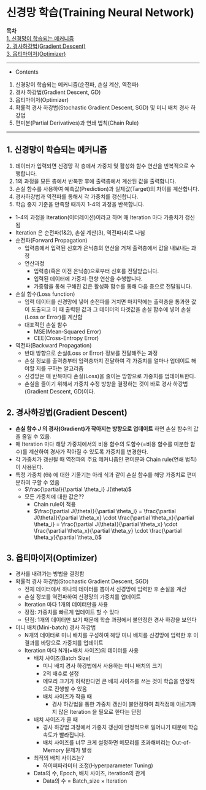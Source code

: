 # 신경망 학습(Training Neural Network)

**목차**  
[1. 신경망이 학습되는 메커니즘](#1-신경망이-학습되는-메커니즘)  
[2. 경사하강법(Gradient Descent)](#2-경사하강법gradient-descent)  
[3. 옵티마이저(Optimizer)](#3-옵티마이저optimizer)  


---
* Contents
1. 신경망이 학습되는 메커니즘(순전파, 손실 계산, 역전파)
2. 경사 하강법(Gradient Descent, GD)
3. 옵티마이저(Optimizer)
4. 확률적 경사 하강법(Stochastic Gradient Descent, SGD) 및 미니 배치 경사 하강법
5. 편미분(Partial Derivatives)과 연쇄 법칙(Chain Rule)


---

## 1. 신경망이 학습되는 메커니즘
1. 데이터가 입력되면 신경망 각 층에서 가중치 및 활성화 함수 연산을 반복적으로 수행합니다.
2. 1의 과정을 모든 층에서 반복한 후에 출력층에서 계산된 값을 출력합니다.
3. 손실 함수를 사용하여 예측값(Prediction)과 실제값(Target)의 차이를 계산합니다.
4. 경사하강법과 역전파를 통해서 각 가중치를 갱신합니다.
5. 학습 중지 기준을 만족할 때까지 1-4의 과정을 반복합니다.

* 1-4의 과정을 Iteration(이터레이션)이라고 하며 매 Iteration 마다 가중치가 갱신됨
* Iteration 은 순전파(1&2), 손실 계산(3), 역전파(4)로 나뉨
* 순전파(Forward Propagation)
  * 입력층에서 입력된 신호가 은닉층의 연산을 거쳐 출력층에서 값을 내보내는 과정
  * 연산과정
    * 입력층(혹은 이전 은닉층)으로부터 신호를 전달받습니다.
    * 입력된 데이터에 가중치-편향 연산을 수행합니다.
    * 가중합을 통해 구해진 값은 활성화 함수를 통해 다음 층으로 전달됩니다.
* 손실 함수(Loss function)
  * 입력 데이터를 신경망에 넣어 순전파를 거치면 마지막에는 출력층을 통과한 값이 도출되고 이 때 출력된 값과 그 데이터의 타겟값을 손실 함수에 넣어 손실(Loss or Error)를 계산함
  * 대표적인 손실 함수
    * MSE(Mean-Squared Error)
    * CEE(Cross-Entropy Error)
* 역전파(Backward Propagation)
  * 반대 방향으로 손실(Loss or Error) 정보를 전달해주는 과정
  * 손실 정보를 출력층부터 입력층까지 전달하여 각 가중치를 얼마나 업데이트 해야할 지를 구하는 알고리즘
  * 신경망은 매 반복마다 손실(Loss)을 줄이는 방향으로 가중치를 업데이트한다.
  * 손실을 줄이기 위해서 가중치 수정 방향을 결정하는 것이 바로 경사 하강법(Gradient Descent, GD)이다.

## 2. 경사하강법(Gradient Descent)
* **손실 함수 $J$ 의 경사(Gradient)가 작아지는 방향으로 업데이트** 하면 손실 함수의 값을 줄일 수 있음.
* 매 Iteration 마다 해당 가중치에서의 비용 함수의 도함수(=비용 함수를 미분한 함수)를 계산하여 경사가 작아질 수 있도록 가중치를 변경한다.
* 각 가중치가 갱신될 때 역전파의 주요 메커니즘인 편미분과 Chain rule(연쇄 법칙)이 사용된다.
* 특정 가중치  (θi)  에 대한 기울기는 아래 식과 같이 손실 함수를 해당 가중치로 편미분하여 구할 수 있음
  * $\frac{\partial}{\partial \theta_i} J(\theta)$
  * 모든 가중치에 대한 값은??
    * Chain rule이 적용
    * $\frac{\partial J(\theta)}{\partial \theta_i} = \frac{\partial J(\theta)}{\partial \theta_x} \cdot \frac{\partial \theta_x}{\partial \theta_i} = \frac{\partial J(\theta)}{\partial \theta_x} \cdot \frac{\partial \theta_x}{\partial \theta_y} \cdot \frac{\partial \theta_y}{\partial \theta_i}$

## 3. 옵티마이저(Optimizer)
* 경사를 내려가는 방법을 결정함
* 확률적 경사 하강법(Stochastic Gradient Descent, SGD)
  * 전체 데이터에서 하나의 데이터를 뽑아서 신경망에 입력한 후 손실을 계산
  * 손실 정보를 역전파하여 신경망의 가중치를 업데이트
  * Iteration 마다 1개의 데이터만을 사용
  * 장점: 가중치를 빠르게 업데이트 할 수 있다
  * 단점: 1개의 데이터만 보기 때문에 학습 과정에서 불안정한 경사 하강을 보인다
* 미니 배치(Mini-batch) 경사 하강법
  * N개의 데이터로 미니 배치를 구성하여 해당 미니 배치를 신경망에 입력한 후 이 결과를 바탕으로 가중치를 업데이트
  * Iteration 마다 N개(=배치 사이즈)의 데이터를 사용
    * 배치 사이즈(Batch Size)
      * 미니 배치 경사 하강법에서 사용하는 미니 배치의 크기
      * 2의 배수로 설정
      * 메모리 크기가 허락한다면 큰 배치 사이즈를 쓰는 것이 학습을 안정적으로 진행할 수 있음
      * 배치 사이즈가 작을 때
        * 경사 하강법을 통한 가중치 갱신이 불안정하여 최적점에 이르기까지 많은 Iteration 을 필요로 한다는 단점
    * 배치 사이즈가 클 때
      * 경사 하강법 과정에서 가중치 갱신이 안정적으로 일어나기 때문에 학습 속도가 빨라집니다.
      * 배치 사이즈를 너무 크게 설정하면 메모리를 초과해버리는 Out-of-Memory 문제가 발생
    * 최적의 배치 사이즈는?
      * 하이퍼파라미터 조정(Hyperparameter Tuning)
    * Data의 수, Epoch, 배치 사이즈, iteration의 관계
      * Data의 수 = Batch_size × Iteration